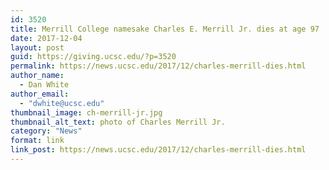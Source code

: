 ```yaml
---
id: 3520
title: Merrill College namesake Charles E. Merrill Jr. dies at age 97
date: 2017-12-04
layout: post
guid: https://giving.ucsc.edu/?p=3520
permalink: https://news.ucsc.edu/2017/12/charles-merrill-dies.html
author_name:
  - Dan White
author_email:
  - "dwhite@ucsc.edu"
thumbnail_image: ch-merrill-jr.jpg
thumbnail_alt_text: photo of Charles Merrill Jr.
category: "News"
format: link
link_post: https://news.ucsc.edu/2017/12/charles-merrill-dies.html
---
```

